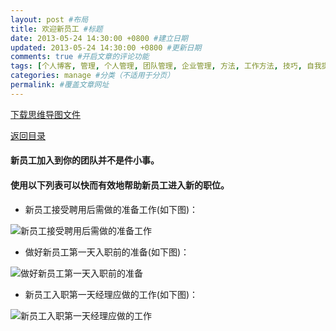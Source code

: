 ```yaml
---
layout: post #布局
title: 欢迎新员工 #标题
date: 2013-05-24 14:30:00 +0800 #建立日期
updated: 2013-05-24 14:30:00 +0800 #更新日期
comments: true #开启文章的评论功能
tags: [个人博客, 管理, 个人管理, 团队管理, 企业管理, 方法, 工作方法, 技巧, 自我提升] #标签（不适用于分页）
categories: manage #分类（不适用于分页）
permalink: #覆盖文章网址
---
```


[下载思维导图文件](https://docs.google.com/file/d/0B7UFT4BR96esaWkyRlQ5RHVyVFk/edit?usp=sharing)

[返回目录](/manage/2013/04/07/Behind-closed-doors-secrets-of-great-management/)

#### 新员工加入到你的团队并不是件小事。


#### 使用以下列表可以快而有效地帮助新员工进入新的职位。

- 新员工接受聘用后需做的准备工作(如下图)：

![](/blogImages/20130524Welcome-to-the-new-staff/ZJfad.jpg "新员工接受聘用后需做的准备工作")

- 做好新员工第一天入职前的准备(如下图)：

![](/blogImages/20130524Welcome-to-the-new-staff/heYW9.jpg "做好新员工第一天入职前的准备")

- 新员工入职第一天经理应做的工作(如下图)：

![](/blogImages/20130524Welcome-to-the-new-staff/Wwijx.jpg "新员工入职第一天经理应做的工作")